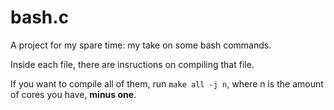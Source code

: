 # bash.c
A project for my spare time: my take on some bash commands.

Inside each file, there are insructions on compiling that file.

If you want to compile all of them, run ```make all -j n```, where n is the amount of cores you have, **minus one**.
